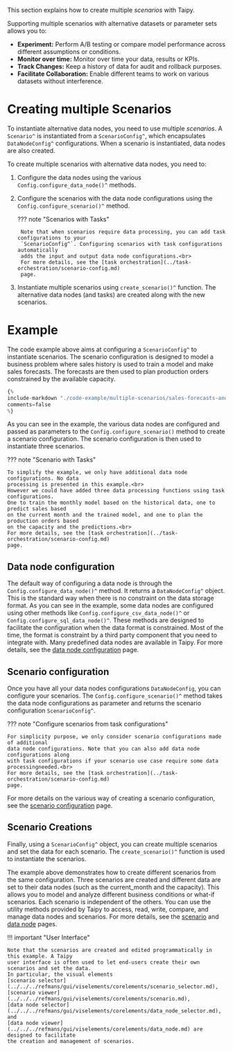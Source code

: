 This section explains how to create multiple *scenarios* with Taipy.

Supporting multiple scenarios with alternative datasets or parameter sets allows you to:

- **Experiment:** Perform A/B testing or compare model performance across different
    assumptions or conditions.
- **Monitor over time:** Monitor over time your data, results or KPIs.
- **Track Changes:** Keep a history of data for audit and rollback purposes.
- **Facilitate Collaboration:** Enable different teams to work on various datasets
    without interference.

# Creating multiple Scenarios

To instantiate alternative data nodes, you need to use multiple *scenarios*. A `Scenario^` is
instantiated from a `ScenarioConfig^`, which encapsulates `DataNodeConfig^` configurations.
When a scenario is instantiated, data nodes are also created.

To create multiple scenarios with alternative data nodes, you need to:

1. Configure the data nodes using the various `Config.configure_data_node()^` methods.<br>

2. Configure the scenarios with the data node configurations using the
    `Config.configure_scenario()^` method.<br>

    ??? note "Scenarios with Tasks"

        Note that when scenarios require data processing, you can add task configurations to your
        `ScenarioConfig^`. Configuring scenarios with task configurations automatically
        adds the input and output data node configurations.<br>
        For more details, see the [task orchestration](../task-orchestration/scenario-config.md)
        page.

3. Instantiate multiple scenarios using `create_scenario()^` function. The alternative
    data nodes (and tasks) are created along with the new scenarios.


# Example

The code example above aims at configuring a `ScenarioConfig^` to instantiate scenarios.
The scenario configuration is designed to model a business problem where sales
history is used to train a model and make sales forecasts. The forecasts are then used
to plan production orders constrained by the available capacity.

```python linenums="1"
{%
include-markdown "./code-example/multiple-scenarios/sales-forecasts-and-prod-orders.py"
comments=false
%}
```

As you can see in the example, the various data nodes are configured and passed as parameters
to the `Config.configure_scenario()` method to create a scenario configuration. The scenario
configuration is then used to instantiate three scenarios.

??? note "Scenario with Tasks"

    To simplify the example, we only have additional data node configurations. No data
    processing is presented in this example.<br>
    However we could have added three data processing functions using task configurations.
    One to train the monthly model based on the historical data, one to predict sales based
    on the current month and the trained model, and one to plan the production orders based
    on the capacity and the predictions.<br>
    For more details, see the [task orchestration](../task-orchestration/scenario-config.md)
    page.

## Data node configuration

The default way of configuring a data node is through the `Config.configure_data_node()^` method.
It returns a `DataNodeConfig^` object. This is the standard way when there is no constraint on
the data storage format. As you can see in the example, some data nodes are configured using
other methods like `Config.configure_csv_data_node()^` or `Config.configure_sql_data_node()^`.
These methods are designed to facilitate the configuration when the data format is constrained.
Most of the time, the format is constraint by a third party component that you need to integrate
with. Many predefined data nodes are available in Taipy. For more details, see the
[data node configuration](../data-integration/data-node-config.md) page.

## Scenario configuration

Once you have all your data nodes configurations `DataNodeConfig`, you can configure your
scenarios. The `Config.configure_scenario()^` method takes the data node configurations as
parameter and returns the scenario configuration `ScenarioConfig^`.

??? note "Configure scenarios from task configurations"

    For simplicity purpose, we only consider scenario configurations made of additional
    data node configurations. Note that you can also add data node configurations along
    with task configurations if your scenario use case require some data processingneeded.<br>
    For more details, see the [task orchestration](../task-orchestration/scenario-config.md)
    page.

For more details on the various way of creating a scenario configuration, see the
[scenario configuration](../sdm/scenario/scenario-config.md) page.

## Scenario Creations

Finally, using a `ScenarioConfig^` object, you can create multiple scenarios and set the data
for each scenario. The `create_scenario()^` function is used to instantiate the scenarios.

The example above demonstrates how to create different scenarios from the same configuration.
Three scenarios are created and different data are set to their data nodes (such as the
current_month and the capacity). This allows you to model and analyze different business
conditions or what-if scenarios. Each scenario is independent of the others. You can use the
utility methods provided by Taipy to access, read, write, compare, and manage data nodes and
scenarios.
For more details, see the [scenario](../sdm/scenario/index.md) and
[data node](../sdm/data-node/index.md) pages.

!!! important "User Interface"

    Note that the scenarios are created and edited programmatically in this example. A Taipy
    user interface is often used to let end-users create their own scenarios and set the data.
    In particular, the visual elements
    [scenario selector](../../../refmans/gui/viselements/corelements/scenario_selector.md),
    [scenario viewer](../../../refmans/gui/viselements/corelements/scenario.md),
    [data node selector](../../../refmans/gui/viselements/corelements/data_node_selector.md), and
    [data node viewer](../../../refmans/gui/viselements/corelements/data_node.md) are designed to facilitate
    the creation and management of scenarios.


